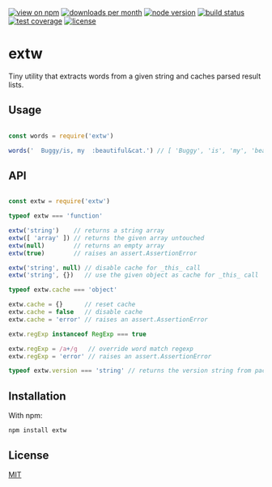 [![view on npm](http://img.shields.io/npm/v/extw.svg?style=flat-square)](https://www.npmjs.com/package/extw)
[![downloads per month](http://img.shields.io/npm/dm/extw.svg?style=flat-square)](https://www.npmjs.com/package/extw)
[![node version](https://img.shields.io/badge/node-%3E=0.8-brightgreen.svg?style=flat-square)](https://nodejs.org/download)
[![build status](https://img.shields.io/travis/schwarzkopfb/extw.svg?style=flat-square)](https://travis-ci.org/schwarzkopfb/extw)
[![test coverage](https://img.shields.io/coveralls/schwarzkopfb/extw.svg?style=flat-square)](https://coveralls.io/github/schwarzkopfb/extw)
[![license](https://img.shields.io/npm/l/express.svg?style=flat-square)](https://github.com/schwarzkopfb/extw/blob/development/LICENSE)

# extw

Tiny utility that extracts words from a given string and caches parsed result lists.

## Usage

```js

const words = require('extw')

words('  Buggy/is, my  :beautiful&cat.') // [ 'Buggy', 'is', 'my', 'beautiful', 'cat' ]

```

## API

```js

const extw = require('extw')

typeof extw === 'function'

extw('string')    // returns a string array
extw([ 'array' ]) // returns the given array untouched
extw(null)        // returns an empty array
extw(true)        // raises an assert.AssertionError

extw('string', null) // disable cache for _this_ call
extw('string', {})   // use the given object as cache for _this_ call

typeof extw.cache === 'object'

extw.cache = {}      // reset cache
extw.cache = false   // disable cache
extw.cache = 'error' // raises an assert.AssertionError

extw.regExp instanceof RegExp === true

extw.regExp = /a+/g   // override word match regexp
extw.regExp = 'error' // raises an assert.AssertionError

typeof extw.version === 'string' // returns the version string from package manifest

```

## Installation

With npm:

    npm install extw

## License

[MIT](https://github.com/schwarzkopfb/extw/blob/master/LICENSE)
